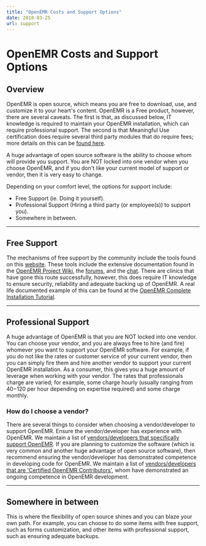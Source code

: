 ```yaml
---
title: "OpenEMR Costs and Support Options"
date: 2018-03-25
url: support
---
```


# OpenEMR Costs and Support Options

## Overview
OpenEMR is open source, which means you are free to download, use, and customize it to your heart's content.
OpenEMR is a Free product, however, there are several caveats. The first is that, as discussed below, IT
knowledge is required to maintain your OpenEMR installation, which can require professional support.
The second is that Meaningful Use certification does require several third party modules that do require
fees; more details on this can be [found here](https://www.open-emr.org/wiki/index.php/OpenEMR_Wiki_Home_Page#2014_ONC_Ambulatory_EHR_Certification).

A huge advantage of open source software is the ability to choose whom will provide you support.
You are NOT locked into one vendor when you choose OpenEMR, and if you don't like your current
model of support or vendor, then it is very easy to change.

Depending on your comfort level, the options for support include:

* Free Support (ie. Doing it yourself).
* Professional Support (Hiring a third party (or employee(s)) to support you).
* Somewhere in between.

---

## Free Support
The mechanisms of free support by the community include the tools found on this
[website](https://www.open-emr.org). These tools include the extensive documentation
found in the [OpenEMR Project Wiki](https://www.open-emr.org/wiki/index.php/OpenEMR_Wiki_Home_Page),
the [forums](https://community.open-emr.org/), and the [chat](https://chat.open-emr.org/).
There are clinics that have gone this route successfully, however, this does require IT
knowledge to ensure security, reliability and adequate backing up of OpenEMR. A real life
documented example of this can be found at the [OpenEMR Complete Installation Tutorial](https://www.open-emr.org/wiki/index.php/OpenEMR_Complete_Installation_Tutorial).

---

## Professional Support
A huge advantage of OpenEMR is that you are NOT locked into one vendor. You can choose your vendor,
and you are always free to hire (and fire) whomever you want to support your OpenEMR software.
For example, if you do not like the rates or customer service of your current vendor, then you
can simply fire them and hire another vendor to support your current OpenEMR installation. As a
consumer, this gives you a huge amount of leverage when working with your vendor. The rates that
professionals charge are varied; for example, some charge hourly (usually ranging from $40-$120 per hour depending
on expertise required) and some charge monthly.

### How do I choose a vendor?
There are several things to consider when choosing a vendor/developer
to support OpenEMR. Ensure the vendor/developer has experience with OpenEMR. We maintain a list of
[vendors/developers that specifically support OpenEMR](https://www.open-emr.org/wiki/index.php/Professional_Support).
If you are planning to customize the software (which is very common and another huge advantage of
open source software), then recommend ensuring the vendor/developer has demonstrated competence
in developing code for OpenEMR. We maintain a list of [vendors/developers that are 'Certified OpenEMR Contributors'](https://www.open-emr.org/wiki/index.php/Category:Certified_OpenEMR_Contributor),
whom have demonstrated an ongoing competence in OpenEMR development.

---

## Somewhere in between
This is where the flexibility of open source shines and you can blaze your own path. For example, you
can choose to do some items with free support, such as forms customization, and other items with
professional support, such as ensuring adequate backups.
